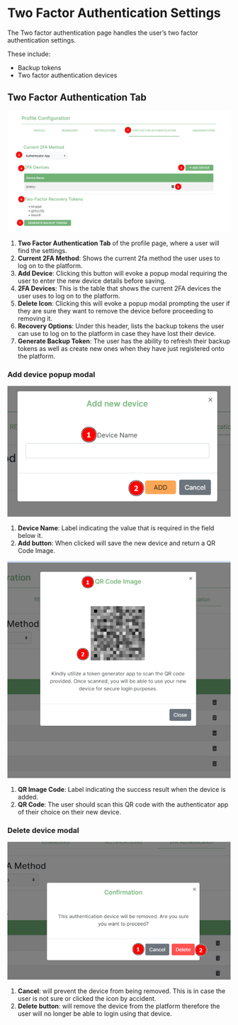 # Two Factor Authentication Settings

The Two factor authentication page handles the user’s two factor authentication settings.

These include:

* Backup tokens
* Two factor authentication devices

## Two Factor Authentication Tab

![Profile 2FA Tab 1](./img/2fa-profile-tab-1.png)

1. **Two Factor Authentication Tab** of the profile page, where a user will find the settings.
2. **Current 2FA Method**: Shows the current 2fa method the user uses to log on to the platform.
3. **Add Device**: Clicking this button will evoke a popup modal requiring the user to enter the new device details before saving.
4. **2FA Devices**: This is the table that shows the current 2FA devices the user uses to log on to the platform.
5. **Delete Icon**: Clicking this will evoke a popup modal prompting the user if they are sure they want to remove the device before proceeding to removing it.
6. **Recovery Options**: Under this header, lists the backup tokens the user can use to log on to the platform in case they have lost their device.
7. **Generate Backup Token**: The user has the ability to refresh their backup tokens as well as create new ones when they have just registered onto the platform.

### Add device popup modal

![Add Device 1](./img/2fa-add-device-1.png)

1. **Device Name**: Label indicating the value that is required in the field below it.
2. **Add button**: When clicked will save the new device and return a QR Code Image.

![Add device 2](./img/2fa-add-device-2.png)

1. **QR Image Code**: Label indicating the success result when the device is added.
2. **QR Code**: The user should scan this QR code with the authenticator app of their choice on their new device.

### Delete device modal

![Delete Device 1](./img/2fa-delete-device-1.png)

1. **Cancel**: will prevent the device from being removed. This is in case the user is not sure or clicked the icon by accident.
2. **Delete button**: will remove the device from the platform therefore the user will no longer be able to login using that device.

